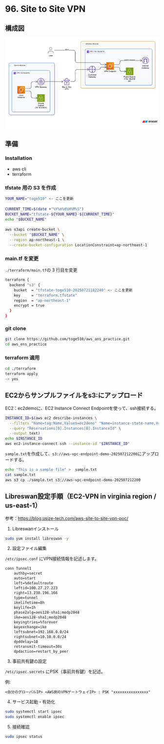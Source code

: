 # 96. Site to Site VPN

## 構成図

<img src="./96.png">

## 準備

### Installation

* aws cli
* terraform

### tfstate 用の S3 を作成

```bash
YOUR_NAME="toge510" <- ここを更新

CURRENT_TIME=$(date +"%Y%m%d%H%M%S")
BUCKET_NAME="tfstate-${YOUR_NAME}-${CURRENT_TIME}"
echo "$BUCKET_NAME"

aws s3api create-bucket \
  --bucket "$BUCKET_NAME" \
  --region ap-northeast-1 \
  --create-bucket-configuration LocationConstraint=ap-northeast-1
```

### main.tf を変更

`./terraform/main.tf`の 3 行目を変更

```bash
terraform {
  backend "s3" {
    bucket  = "tfstate-toge510-20250721182240" <- ここを更新
    key     = "terraform.tfstate"
    region  = "ap-northeast-1"
    encrypt = true
  }
}
```

### git clone 

```bash
git clone https://github.com/toge510/aws_ans_practice.git
cd aws_ens_practice
```

### terraform 適用

```bash
cd ./terraform
terraform apply
-> yes
```

## EC2からサンプルファイルをs3:にアップロード

EC2：ec2demoに、EC2 Instance Connect Endpointを使って、ssh接続する。

```bash
INSTANCE_ID=$(aws ec2 describe-instances \
  --filters "Name=tag:Name,Values=ec2demo" "Name=instance-state-name,Values=running" \
  --query "Reservations[0].Instances[0].InstanceId" \
  --output text)
echo $INSTANCE_ID
aws ec2-instance-connect ssh --instance-id "$INSTANCE_ID"
```

`sample.txt`を作成して、`s3://aws-vpc-endpoint-demo-202507212200`にアップロードする。

```bash
echo "This is a sample file" >  sample.txt
cat sample.txt
aws s3 cp ./sample.txt s3://aws-vpc-endpoint-demo-202507212200
```

## Libreswan設定手順（EC2-VPN in virginia region / us-east-1）

参考：https://blog.usize-tech.com/aws-site-to-site-vpn-poc/

1. Libreswanインストール

```bash
sudo yum install libreswan -y
```

2. 設定ファイル編集

`/etc/ipsec.conf` にVPN接続情報を記述します。

```
conn Tunnel1
	authby=secret
	auto=start
	left=%defaultroute
	leftid=100.27.27.223
	right=13.230.196.166
	type=tunnel
	ikelifetime=8h
	keylife=1h
	phase2alg=aes128-sha1;modp2048
	ike=aes128-sha1;modp2048
	keyingtries=%forever
	keyexchange=ike
	leftsubnet=192.168.0.0/24
	rightsubnet=10.10.0.0/24
	dpddelay=10
	retransmit-timeout=30s
	dpdaction=restart_by_peer

```

3. 事前共有鍵の設定

`/etc/ipsec.secrets` にPSK（事前共有鍵）を記述。

例:

```
<自分のグローバルIP> <AWS側のVPNゲートウェイIP> : PSK "xxxxxxxxxxxxxxxx"
```

4. サービス起動・有効化

```bash
sudo systemctl start ipsec
sudo systemctl enable ipsec
```

5. 接続確認

```bash
sudo ipsec status
```
